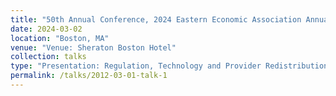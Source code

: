 ```yaml
---
title: "50th Annual Conference, 2024 Eastern Economic Association Annual Meeting (CSWEP session)"
date: 2024-03-02
location: "Boston, MA"
venue: "Venue: Sheraton Boston Hotel"
collection: talks
type: "Presentation: Regulation, Technology and Provider Redistribution"
permalink: /talks/2012-03-01-talk-1
---
```


